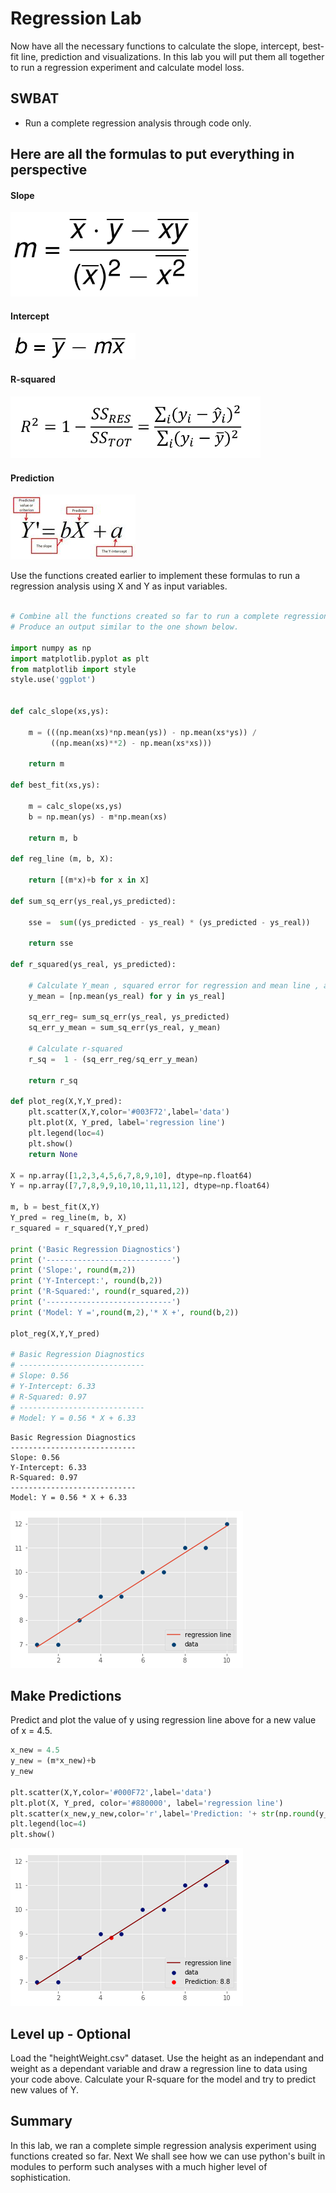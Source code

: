 
# Regression Lab

Now have all the necessary functions to calculate the slope, intercept, best-fit line, prediction and visualizations. In this lab you will put them all together to run a regression experiment and calculate model loss. 

## SWBAT

* Run a complete regression analysis through code only. 

## Here are all the formulas to put everything in perspective

#### Slope
<img src="m.png" width = 300>

#### Intercept 
<img src="b.png" width = 200>

#### R-squared
<img src="r2.png" width = 400>

#### Prediction
![](pred.jpg)


Use the functions created earlier to implement these formulas to run a regression analysis using X and Y as input variables. 


```python

# Combine all the functions created so far to run a complete regression experiment. 
# Produce an output similar to the one shown below. 

import numpy as np
import matplotlib.pyplot as plt
from matplotlib import style
style.use('ggplot')


def calc_slope(xs,ys):

    m = (((np.mean(xs)*np.mean(ys)) - np.mean(xs*ys)) /
         ((np.mean(xs)**2) - np.mean(xs*xs)))
    
    return m

def best_fit(xs,ys):

    m = calc_slope(xs,ys)
    b = np.mean(ys) - m*np.mean(xs)
    
    return m, b

def reg_line (m, b, X):
    
    return [(m*x)+b for x in X]

def sum_sq_err(ys_real,ys_predicted):

    sse =  sum((ys_predicted - ys_real) * (ys_predicted - ys_real))
    
    return sse

def r_squared(ys_real, ys_predicted):
    
    # Calculate Y_mean , squared error for regression and mean line , and calculate r-squared
    y_mean = [np.mean(ys_real) for y in ys_real]

    sq_err_reg= sum_sq_err(ys_real, ys_predicted)
    sq_err_y_mean = sum_sq_err(ys_real, y_mean)
    
    # Calculate r-squared 
    r_sq =  1 - (sq_err_reg/sq_err_y_mean)
    
    return r_sq

def plot_reg(X,Y,Y_pred):
    plt.scatter(X,Y,color='#003F72',label='data')
    plt.plot(X, Y_pred, label='regression line')
    plt.legend(loc=4)
    plt.show()
    return None

X = np.array([1,2,3,4,5,6,7,8,9,10], dtype=np.float64)
Y = np.array([7,7,8,9,9,10,10,11,11,12], dtype=np.float64)

m, b = best_fit(X,Y)
Y_pred = reg_line(m, b, X)
r_squared = r_squared(Y,Y_pred)

print ('Basic Regression Diagnostics')
print ('----------------------------')
print ('Slope:', round(m,2))
print ('Y-Intercept:', round(b,2))
print ('R-Squared:', round(r_squared,2))
print ('----------------------------')
print ('Model: Y =',round(m,2),'* X +', round(b,2))

plot_reg(X,Y,Y_pred)
       
# Basic Regression Diagnostics
# ----------------------------
# Slope: 0.56
# Y-Intercept: 6.33
# R-Squared: 0.97
# ----------------------------
# Model: Y = 0.56 * X + 6.33
```

    Basic Regression Diagnostics
    ----------------------------
    Slope: 0.56
    Y-Intercept: 6.33
    R-Squared: 0.97
    ----------------------------
    Model: Y = 0.56 * X + 6.33



![png](index_files/index_2_1.png)


## Make Predictions

Predict and plot the value of y using regression line above for a new value of x = 4.5.


```python
x_new = 4.5
y_new = (m*x_new)+b
y_new

plt.scatter(X,Y,color='#000F72',label='data')
plt.plot(X, Y_pred, color='#880000', label='regression line')
plt.scatter(x_new,y_new,color='r',label='Prediction: '+ str(np.round(y_predicted,1)))
plt.legend(loc=4)
plt.show()

```


![png](index_files/index_4_0.png)


## Level up - Optional 
Load the "heightWeight.csv" dataset. Use the height as an independant and weight as a dependant variable and draw a regression line to data using your code above. Calculate your R-square for the model and try to predict new values of Y. 

## Summary

In this lab, we ran a complete simple regression analysis experiment using functions created so far. Next We shall see how we can use python's built in modules to perform such analyses with a much higher level of sophistication. 

